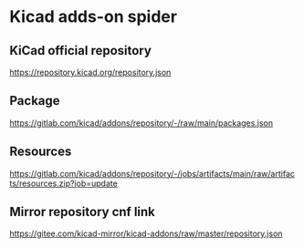 # Kicad adds-on spider

## KiCad official repository

https://repository.kicad.org/repository.json

## Package

https://gitlab.com/kicad/addons/repository/-/raw/main/packages.json

## Resources

https://gitlab.com/kicad/addons/repository/-/jobs/artifacts/main/raw/artifacts/resources.zip?job=update

## Mirror repository cnf link

https://gitee.com/kicad-mirror/kicad-addons/raw/master/repository.json
